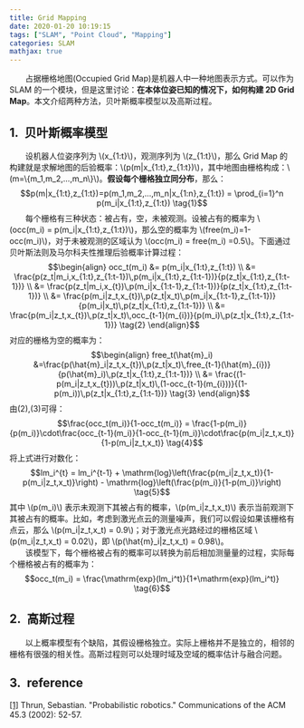 ```yaml
---
title: Grid Mapping
date: 2020-01-20 10:19:15
tags: ["SLAM", "Point Cloud", "Mapping"]
categories: SLAM
mathjax: true
---
```


　　占据栅格地图(Occupied Grid Map)是机器人中一种地图表示方式。可以作为 SLAM 的一个模块，但是这里讨论：**在本体位姿已知的情况下，如何构建 2D Grid Map**。本文介绍两种方法，贝叶斯概率模型以及高斯过程。

## 1.&ensp;贝叶斯概率模型
　　设机器人位姿序列为 \\(x_{1:t}\\)，观测序列为 \\(z_{1:t}\\)，那么 Grid Map 的构建就是求解地图的后验概率：\\(p(m|x_{1:t},z_{1:t})\\)，其中地图由栅格构成：\\(m=\\{m_1,m_2,...,m_n\\}\\)。**假设每个栅格独立同分布**，那么：
$$p(m|x_{1:t},z_{1:t})=p(m_1,m_2,...,m_n|x_{1:n},z_{1:t}) = \prod_{i=1}^n p(m_i|x_{1:t},z_{1:t}) \tag{1}$$
　　每个栅格有三种状态：被占有，空，未被观测。设被占有的概率为 \\(occ(m_i) = p(m_i|x_{1:t},z_{1:t})\\)，那么空的概率为 \\(free(m_i)=1-occ(m_i)\\)，对于未被观测的区域认为 \\(occ(m_i) = free(m_i) =0.5\\)。下面通过贝叶斯法则及马尔科夫性推理后验概率计算过程：
$$\begin{align}
occ_t(m_i) &= p(m_i|x_{1:t},z_{1:t}) \\
&= \frac{p(z_t|m_i,x_{1:t},z_{1:t-1})\,p(m_i|x_{1:t},z_{1:t-1})}{p(z_t|x_{1:t},z_{1:t-1})} \\
&= \frac{p(z_t|m_i,x_{t})\,p(m_i|x_{1:t-1},z_{1:t-1})}{p(z_t|x_{1:t},z_{1:t-1})} \\
&= \frac{p(m_i|z_t,x_{t})\,p(z_t|x_t)\,p(m_i|x_{1:t-1},z_{1:t-1})}{p(m_i|x_t)\,p(z_t|x_{1:t},z_{1:t-1})} \\
&= \frac{p(m_i|z_t,x_{t})\,p(z_t|x_t)\,occ_{t-1}(m_{i})}{p(m_i)\,p(z_t|x_{1:t},z_{1:t-1})} \tag{2}
\end{align}$$
对应的栅格为空的概率为：
$$\begin{align}
free_t(\hat{m}_i) &=\frac{p(\hat{m}_i|z_t,x_{t})\,p(z_t|x_t)\,free_{t-1}(\hat{m}_{i})}{p(\hat{m}_i)\,p(z_t|x_{1:t},z_{1:t-1})} \\
&= \frac{(1-p(m_i|z_t,x_{t}))\,p(z_t|x_t)\,(1-occ_{t-1}(m_{i}))}{(1-p(m_i))\,p(z_t|x_{1:t},z_{1:t-1})} \tag{3}
\end{align}$$
由(2),(3)可得：
$$\frac{occ_t(m_i)}{1-occ_t(m_i)} = \frac{1-p(m_i)}{p(m_i)}\cdot\frac{occ_{t-1}(m_i)}{1-occ_{t-1}(m_i)}\cdot\frac{p(m_i|z_t,x_t)}{1-p(m_i|z_t,x_t)}   \tag{4}$$
将上式进行对数化：
$$lm_i^{t} = lm_i^{t-1} + \mathrm{log}\left(\frac{p(m_i|z_t,x_t)}{1-p(m_i|z_t,x_t)}\right) - \mathrm{log}\left(\frac{p(m_i)}{1-p(m_i)}\right) \tag{5}$$
其中 \\(p(m_i)\\) 表示未观测下其被占有的概率，\\(p(m_i|z_t,x_t)\\) 表示当前观测下其被占有的概率。比如，考虑到激光点云的测量噪声，我们可以假设如果该栅格有点云，那么 \\(p(m_i|z_t,x_t) = 0.9\\)；对于激光点光路经过的栅格区域 \\(p(m_i|z_t,x_t) = 0.02\\)，即 \\(p(\\hat{m}_i|z_t,x_t) = 0.98\\)。  
　　该模型下，每个栅格被占有的概率可以转换为前后相加测量量的过程，实际每个栅格被占有的概率为：
$$occ_t(m_i) = \frac{\mathrm{exp}(lm_i^t)}{1+\mathrm{exp}(lm_i^t)} \tag{6}$$

## 2.&ensp;高斯过程
　　以上概率模型有个缺陷，其假设栅格独立。实际上栅格并不是独立的，相邻的栅格有很强的相关性。高斯过程则可以处理时域及空域的概率估计与融合问题。

## 3.&ensp;reference
<a id="1" href="#1ref">[1]</a> Thrun, Sebastian. "Probabilistic robotics." Communications of the ACM 45.3 (2002): 52-57.  
